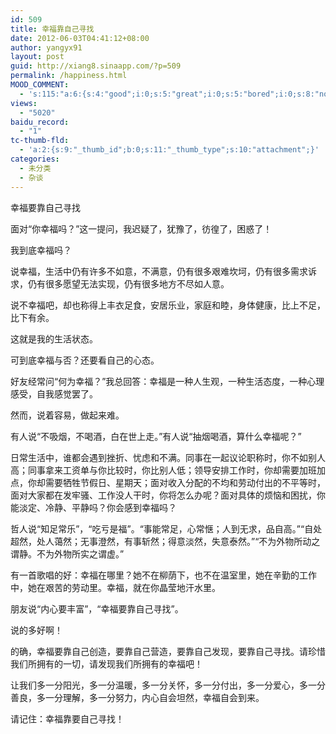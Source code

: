 ```yaml
---
id: 509
title: 幸福靠自己寻找
date: 2012-06-03T04:41:12+08:00
author: yangyx91
layout: post
guid: http://xiang8.sinaapp.com/?p=509
permalink: /happiness.html
MOOD_COMMENT:
  - 's:115:"a:6:{s:4:"good";i:0;s:5:"great";i:0;s:5:"bored";i:0;s:8:"nonsense";i:0;s:13:"notunderstand";i:0;s:7:"passing";i:0;}";'
views:
  - "5020"
baidu_record:
  - "1"
tc-thumb-fld:
  - 'a:2:{s:9:"_thumb_id";b:0;s:11:"_thumb_type";s:10:"attachment";}'
categories:
  - 未分类
  - 杂谈
---
```

幸福要靠自己寻找

面对“你幸福吗？”这一提问，我迟疑了，犹豫了，彷徨了，困惑了！

我到底幸福吗？

说幸福，生活中仍有许多不如意，不满意，仍有很多艰难坎坷，仍有很多需求诉求，仍有很多愿望无法实现，仍有很多地方不尽如人意。

说不幸福吧，却也称得上丰衣足食，安居乐业，家庭和睦，身体健康，比上不足，比下有余。

这就是我的生活状态。

可到底幸福与否？还要看自己的心态。

好友经常问“何为幸福？”我总回答：幸福是一种人生观，一种生活态度，一种心理感受，自我感觉罢了。

然而，说着容易，做起来难。

有人说“不吸烟，不喝酒，白在世上走。”有人说“抽烟喝酒，算什么幸福呢？”

日常生活中，谁都会遇到挫折、忧虑和不满。同事在一起议论职称时，你不如别人高；同事拿来工资单与你比较时，你比别人低；领导安排工作时，你却需要加班加点，你却需要牺牲节假日、星期天；面对收入分配的不均和劳动付出的不平等时，面对大家都在发牢骚、工作没人干时，你将怎么办呢？面对具体的烦恼和困扰，你能淡定、冷静、平静吗？你会感到幸福吗？

哲人说“知足常乐”，“吃亏是福”。“事能常足，心常惬；人到无求，品自高。”“自处超然，处人蔼然；无事澄然，有事斩然；得意淡然，失意泰然。”“不为外物所动之谓静。不为外物所实之谓虚。”

有一首歌唱的好：幸福在哪里？她不在柳荫下，也不在温室里，她在辛勤的工作中，她在艰苦的劳动里。幸福，就在你晶莹地汗水里。

朋友说“内心要丰富”，“幸福要靠自己寻找”。

说的多好啊！

的确，幸福要靠自己创造，要靠自己营造，要靠自己发现，要靠自己寻找。请珍惜我们所拥有的一切，请发现我们所拥有的幸福吧！

让我们多一分阳光，多一分温暖，多一分关怀，多一分付出，多一分爱心，多一分善良，多一分理解，多一分努力，内心自会坦然，幸福自会到来。

请记住：幸福靠要自己寻找！